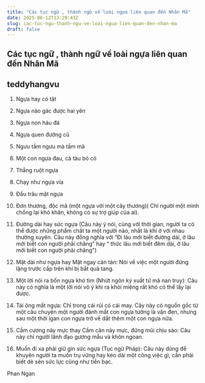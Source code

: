 ```yaml
---
title: "Các tục ngữ , thành ngữ về loài ngựa liên quan đến Nhân Mã"
date: 2025-06-12T13:29:43Z
slug: cac-tuc-ngu-thanh-ngu-ve-loai-ngua-lien-quan-den-nhan-ma
draft: false
---
```


## Các tục ngữ , thành ngữ về loài ngựa liên quan đến Nhân Mã

## teddyhangvu

1. Ngựa hay có tật​
2. Ngựa nào gác được hai yên​
3. Ngựa non háu đá​
4. Ngựa quen đường cũ ​
6. Ngưu tầm ngưu mà tầm mã​
7. Một con ngựa đau, cả tàu bỏ cỏ​
8. Thẳng ruột ngựa​
9. Chạy như ngựa vía
10. Đầu trâu mặt ngựa
11. Đơn thương, độc mã (một ngựa với một cây thương)( Chỉ người một mình chống lại khó khăn, không có sự trợ giúp của ai).

12. Đường dài hay sức ngựa (Câu này ý nói, cùng với thời gian, người ta có thể được những phẩm chất ta một người nào, nhất là khi ở với nhau thường xuyên. Câu này đồng nghĩa với “Đi lâu mới biết đường dài, ở lâu mới biết con người phải chăng” hay “ thức lâu mới biết đêm dài, ở lâu mới biết con người phải chăng”)

13. Mặt dài như ngựa hay Mặt ngay cán tàn: Nói về việc một người đứng lặng trước cấp trên khi bị bắt quả tang.

14. Một lời nói ra bốn ngựa khó tìm (Nhứt ngôn ký xuất tứ mã nan truy): Câu này có nghĩa là một lời nói vô ý khi ra khỏi miệng rất khó có thể lấy lại được.

15. Tái ông mất ngựa: Chỉ trong cái rủi có cái may. Cây này có nguồn gốc từ một câu chuyện một người đánh mất con ngựa tưởng là vận đen, nhưng sau một thời igan con ngựa trở về dắt thêm một con ngựa nữa.
16. Cầm cương nảy mực thay Cầm cân nảy mực, đứng mũi chịu sào: Câu này chỉ người lãnh đạo gương mẫu và khôn ngoan.
17. Muốn đi xa phải giữ gìn sức ngựa (Tục ngữ Pháp): Câu này dùng để khuyên người ta muốn trụ vững hay kéo dài một công việc gì, cần phải biết dè sẻn sức lực cũng như tiền bạc.​
 
Phan Ngan ​